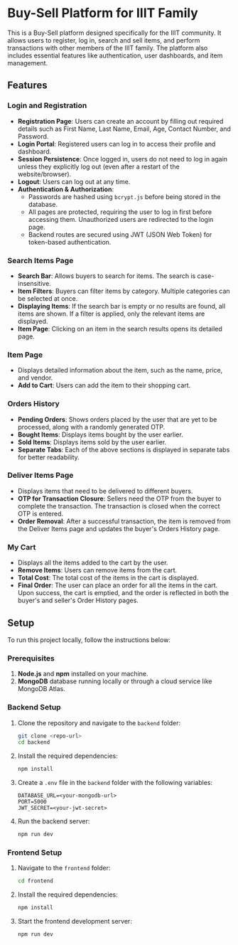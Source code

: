 # Buy-Sell Platform for IIIT Family

This is a Buy-Sell platform designed specifically for the IIIT community. It allows users to register, log in, search and sell items, and perform transactions with other members of the IIIT family. The platform also includes essential features like authentication, user dashboards, and item management.

## Features

###  **Login and Registration**

- **Registration Page**: Users can create an account by filling out required details such as First Name, Last Name, Email, Age, Contact Number, and Password.
- **Login Portal**: Registered users can log in to access their profile and dashboard.
- **Session Persistence**: Once logged in, users do not need to log in again unless they explicitly log out (even after a restart of the website/browser).
- **Logout**: Users can log out at any time.
- **Authentication & Authorization**: 
  - Passwords are hashed using `bcrypt.js` before being stored in the database.
  - All pages are protected, requiring the user to log in first before accessing them. Unauthorized users are redirected to the login page.
  - Backend routes are secured using JWT (JSON Web Token) for token-based authentication.
  

###  **Search Items Page**

- **Search Bar**: Allows buyers to search for items. The search is case-insensitive.
- **Item Filters**: Buyers can filter items by category. Multiple categories can be selected at once.
- **Displaying Items**: If the search bar is empty or no results are found, all items are shown. If a filter is applied, only the relevant items are displayed.
- **Item Page**: Clicking on an item in the search results opens its detailed page.

###  **Item Page**

- Displays detailed information about the item, such as the name, price, and vendor.
- **Add to Cart**: Users can add the item to their shopping cart.

###  **Orders History**

- **Pending Orders**: Shows orders placed by the user that are yet to be processed, along with a randomly generated OTP.
- **Bought Items**: Displays items bought by the user earlier.
- **Sold Items**: Displays items sold by the user earlier.
- **Separate Tabs**: Each of the above sections is displayed in separate tabs for better readability.

### **Deliver Items Page**

- Displays items that need to be delivered to different buyers.
- **OTP for Transaction Closure**: Sellers need the OTP from the buyer to complete the transaction. The transaction is closed when the correct OTP is entered.
- **Order Removal**: After a successful transaction, the item is removed from the Deliver Items page and updates the buyer's Orders History page.

###  **My Cart**

- Displays all the items added to the cart by the user.
- **Remove Items**: Users can remove items from the cart.
- **Total Cost**: The total cost of the items in the cart is displayed.
- **Final Order**: The user can place an order for all the items in the cart. Upon success, the cart is emptied, and the order is reflected in both the buyer's and seller's Order History pages.

## Setup

To run this project locally, follow the instructions below:

### Prerequisites

1. **Node.js** and **npm** installed on your machine.
2. **MongoDB** database running locally or through a cloud service like MongoDB Atlas.

### Backend Setup

1. Clone the repository and navigate to the `backend` folder:
    ```bash
    git clone <repo-url>
    cd backend
    ```

2. Install the required dependencies:
    ```bash
    npm install
    ```

3. Create a `.env` file in the `backend` folder with the following variables:
    ```env
    DATABASE_URL=<your-mongodb-url>
    PORT=5000
    JWT_SECRET=<your-jwt-secret>
    ```

4. Run the backend server:
    ```bash
    npm run dev
    ```

### Frontend Setup

1. Navigate to the `frontend` folder:
    ```bash
    cd frontend
    ```

2. Install the required dependencies:
    ```bash
    npm install
    ```

3. Start the frontend development server:
    ```bash
    npm run dev
    ```
